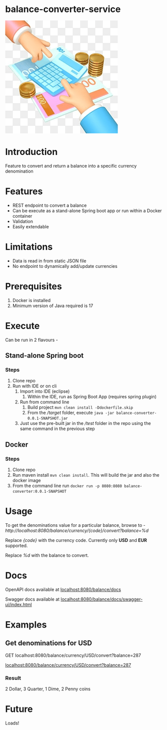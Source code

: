 balance-converter-service
========

![](logo.png)

# Introduction
Feature to convert and return a balance into a specific currency denomination

# Features

* REST endpoint to convert a balance
* Can be execute as a stand-alone Spring boot app or run within a Docker container
* Validation
* Easily extendable

# Limitations

* Data is read in from static JSON file
* No endpoint to dynamically add/update currencies

# Prerequisites

1. Docker is installed
2. Minimum version of Java required is 17

# Execute

Can be run in 2 flavours - 
## Stand-alone Spring boot

### Steps

1. Clone repo
2. Run with IDE or on cli
    1. Import into IDE (eclipse)
        1. Within the IDE, run as Spring Boot App (requires spring plugin)
    2. Run from command line
        1. Build project `mvn clean install -Ddockerfile.skip`
        2. From the */target* folder, execute `java -jar balance-converter-0.0.1-SNAPSHOT.jar`
    3. Just use the pre-built jar in the */test* folder in the repo using the same command in the previous step

## Docker

### Steps

1. Clone repo
2. Run maven install `mvn clean install`. This will build the jar and also the docker image
3. From the command line run `docker run -p 8080:8080 balance-converter:0.0.1-SNAPSHOT`

# Usage

To get the denominations value for a particular balance, browse to - *http://localhost:8080/balance/currency/{code}/convert?balance=%d*

Replace *{code}* with the currency code. Currently only **USD** and **EUR** supported.

Replace *%d* with the balance to convert.

# Docs

OpenAPI docs available at [localhost:8080/balance/docs](http://localhost:8080/balance/docs)

Swagger docs available at [localhost:8080/balance/docs/swagger-ui/index.html](http://localhost:8080/balance/docs/swagger-ui/index.html)

# Examples

## Get denominations for USD

GET localhost:8080/balance/currency/USD/convert?balance=287

[localhost:8080/balance/currency/USD/convert?balance=287](http://localhost:8080/balance/currency/USD/convert?balance=287)

### Result

2 Dollar, 3 Quarter, 1 Dime, 2 Penny coins

# Future

Loads!
